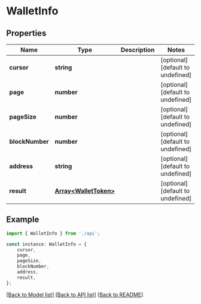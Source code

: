 # WalletInfo


## Properties

Name | Type | Description | Notes
------------ | ------------- | ------------- | -------------
**cursor** | **string** |  | [optional] [default to undefined]
**page** | **number** |  | [optional] [default to undefined]
**pageSize** | **number** |  | [optional] [default to undefined]
**blockNumber** | **number** |  | [optional] [default to undefined]
**address** | **string** |  | [optional] [default to undefined]
**result** | [**Array&lt;WalletToken&gt;**](WalletToken.md) |  | [optional] [default to undefined]

## Example

```typescript
import { WalletInfo } from './api';

const instance: WalletInfo = {
    cursor,
    page,
    pageSize,
    blockNumber,
    address,
    result,
};
```

[[Back to Model list]](../README.md#documentation-for-models) [[Back to API list]](../README.md#documentation-for-api-endpoints) [[Back to README]](../README.md)
